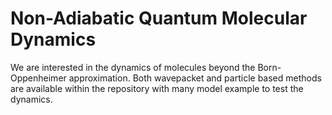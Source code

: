 # Non-Adiabatic Quantum Molecular Dynamics 

We are interested in the dynamics of molecules beyond the Born-Oppenheimer approximation. Both wavepacket and particle based methods are available within 
the repository with many model example to test the dynamics. 

